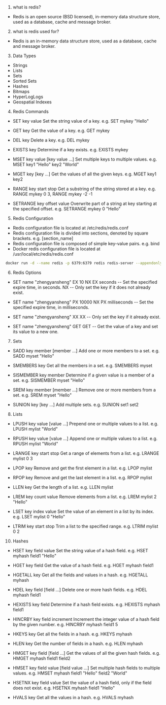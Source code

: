 1. what is redis?
- Redis is an open source (BSD licensed), in-memory data structure store, used as a database, cache and message broker.

2. what is redis used for?
- Redis is an in-memory data structure store, used as a database, cache and message broker.

3. Data Types
- Strings
- Lists
- Sets  
- Sorted Sets
- Hashes
- Bitmaps
- HyperLogLogs
- Geospatial Indexes

4. Redis Commands
- SET key value
 Set the string value of a key. e.g. SET mykey "Hello"

- GET key
  Get the value of a key. e.g. GET mykey

- DEL key
  Delete a key. e.g. DEL mykey

- EXISTS key
  Determine if a key exists. e.g. EXISTS mykey

- MSET key value [key value ...]
  Set multiple keys to multiple values. e.g. MSET key1 "Hello" key2 "World"

- MGET key [key ...]
  Get the values of all the given keys. e.g. MGET key1 key2

- RANGE key start stop
  Get a substring of the string stored at a key. e.g. RANGE mykey 0 3, RANGE mykey -2 -1

- SETRANGE key offset value
  Overwrite part of a string at key starting at the specified offset. e.g. SETRANGE mykey 0 "Hello"


5. Redis Configuration
- Redis configuration file is located at /etc/redis/redis.conf
- Redis configuration file is divided into sections, denoted by square brackets. e.g. [section_name]
- Redis configuration file is composed of simple key-value pairs. e.g. bind
- Docker redis configuration file is located at /usr/local/etc/redis/redis.conf
```bash
docker run -d --name redis -p 6379:6379 redis redis-server --appendonly yes -v /Users/zhengyansheng/redis/redis.conf:/usr/local/etc/redis/redis.conf
```

6. Redis Options
- SET name "zhengyansheng" EX 10 NX
  EX seconds -- Set the specified expire time, in seconds. 
  NX -- Only set the key if it does not already exist.

- SET name "zhengyansheng" PX 10000 NX
  PX milliseconds -- Set the specified expire time, in milliseconds. 

- SET name "zhengyansheng" XX
  XX -- Only set the key if it already exist.

- SET name "zhengyansheng" GET
  GET -- Get the value of a key and set its value to a new one.

7. Sets
- SADD key member [member ...]
  Add one or more members to a set. e.g. SADD myset "Hello"

- SMEMBERS key
  Get all the members in a set. e.g. SMEMBERS myset

- SISMEMBER key member
  Determine if a given value is a member of a set. e.g. SISMEMBER myset "Hello"

- SREM key member [member ...]
  Remove one or more members from a set. e.g. SREM myset "Hello"

- SUNION key [key ...]
  Add multiple sets. e.g. SUNION set1 set2

8. Lists
- LPUSH key value [value ...]
  Prepend one or multiple values to a list. e.g. LPUSH mylist "World"

- RPUSH key value [value ...]
  Append one or multiple values to a list. e.g. RPUSH mylist "World"

- LRANGE key start stop
  Get a range of elements from a list. e.g. LRANGE mylist 0 3

- LPOP key
  Remove and get the first element in a list. e.g. LPOP mylist

- RPOP key
  Remove and get the last element in a list. e.g. RPOP mylist

- LLEN key
  Get the length of a list. e.g. LLEN mylist

- LREM key count value
  Remove elements from a list. e.g. LREM mylist 2 "Hello"

- LSET key index value
  Set the value of an element in a list by its index. e.g. LSET mylist 0 "Hello"

- LTRIM key start stop
  Trim a list to the specified range. e.g. LTRIM mylist 0 2

 
10. Hashes
- HSET key field value
  Set the string value of a hash field. e.g. HSET myhash field1 "Hello"

- HGET key field
  Get the value of a hash field. e.g. HGET myhash field1

- HGETALL key
  Get all the fields and values in a hash. e.g. HGETALL myhash

- HDEL key field [field ...]
  Delete one or more hash fields. e.g. HDEL myhash field1

- HEXISTS key field
  Determine if a hash field exists. e.g. HEXISTS myhash field1

- HINCRBY key field increment
  Increment the integer value of a hash field by the given number. e.g. HINCRBY myhash field1 5

- HKEYS key
  Get all the fields in a hash. e.g. HKEYS myhash

- HLEN key
  Get the number of fields in a hash. e.g. HLEN myhash

- HMGET key field [field ...]
  Get the values of all the given hash fields. e.g. HMGET myhash field1 field2

- HMSET key field value [field value ...]
  Set multiple hash fields to multiple values. e.g. HMSET myhash field1 "Hello" field2 "World"

- HSETNX key field value
  Set the value of a hash field, only if the field does not exist. e.g. HSETNX myhash field1 "Hello"

- HVALS key
  Get all the values in a hash. e.g. HVALS myhash

